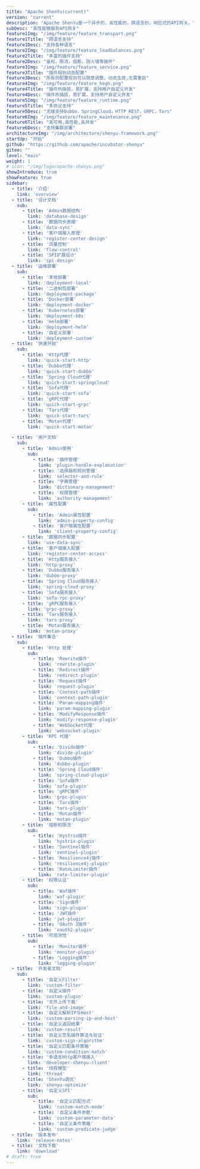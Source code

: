 ```yaml
---
title: "Apache ShenYu(current)"
version: "current"
description: "Apache ShenYu是一个异步的，高性能的，跨语言的，响应式的API网关。"
subDesc: "高性能微服务API网关"
feature1Img: "/img/feature/feature_transpart.png"
feature1Title: "跨语言支持"
feature1Desc: "支持各种语言"
feature2Img: "/img/feature/feature_loadbalances.png"
feature2Title: "丰富的插件支持"
feature2Desc: "鉴权，限流，熔断，防火墙等插件"
feature3Img: "/img/feature/feature_service.png"
feature3Title: "插件规则动态配置"
feature3Desc: "所有的配置规则可以随意调整，动态生效,无需重启"
feature4Img: "/img/feature/feature_hogh.png"
feature4Title: "插件热插拔，易扩展，支持用户自定义开发"
feature4Desc: "插件热插拔，易扩展，支持用户自定义开发"
feature5Img: "/img/feature/feature_runtime.png"
feature5Title: "多协议支持"
feature5Desc: "无缝支持Dubbo，SpringCloud，HTTP REST，GRPC，Tars"
feature6Img: "/img/feature/feature_maintenance.png"
feature6Title: "高可用,高性能,高并发"
feature6Desc: "支持集群部署"
architectureImg: "/img/architecture/shenyu-framework.png"
startUp: "开始"
github: "https://github.com/apache/incubator-shenyu"
gitee: ""
level: "main"
weight: 1
# icon: "/img/logo/apache-shenyu.png"
showIntroduce: true
showFeature: true
sidebar:
  - title: '介绍'
    link: 'overview'
  - title: '设计文档'
    sub:
      - title: 'Admin数据结构'
        link: 'database-design'
      - title: '数据同步原理'
        link: 'data-sync'
      - title: '客户端接入原理'
        link: 'register-center-design'
      - title: '流量控制'
        link: 'flow-control'
      - title: 'SPI扩展设计'
        link: 'spi-design'
  - title: '运维部署'
    sub:
      - title: '本地部署'
        link: 'deployment-local'
      - title: '二进制包部署'
        link: 'deployment-package'
      - title: 'Docker部署'
        link: 'deployment-docker'
      - title: 'Kubernetes部署'
        link: 'deployment-k8s'
      - title: 'Helm部署'
        link: 'deployment-helm'
      - title: '自定义部署'
        link: 'deployment-custom'
  - title: '快速开始'
    sub:
      - title: 'Http代理'
        link: 'quick-start-http'
      - title: 'Dubbo代理'
        link: 'quick-start-dubbo'
      - title: 'Spring Cloud代理'
        link: 'quick-start-springcloud'
      - title: 'Sofa代理'
        link: 'quick-start-sofa'
      - title: 'gRPC代理'
        link: 'quick-start-grpc'
      - title: 'Tars代理'
        link: 'quick-start-tars'
      - title: 'Motan代理'
        link: 'quick-start-motan'

  - title: '用户文档'
    sub:
      - title: 'Admin使用'
        sub:
          - title: '插件管理'
            link: 'plugin-handle-explanation'
          - title: '选择器和规则管理'
            link: 'selector-and-rule'
          - title: '字典管理'
            link: 'dictionary-management'
          - title: '权限管理'
            link: 'authority-management'
      - title: '属性配置'
        sub:
          - title: 'Admin属性配置'
            link: 'admin-property-config'
          - title: '客户端属性配置'
            link: 'client-property-config'
      - title: '数据同步配置'
        link: 'use-data-sync'
      - title: '客户端接入配置'
        link: 'register-center-access'
      - title: 'Http服务接入'
        link: 'http-proxy'
      - title: 'Dubbo服务接入'
        link: 'dubbo-proxy'
      - title: 'Spring Cloud服务接入'
        link: 'spring-cloud-proxy'
      - title: 'Sofa服务接入'
        link: 'sofa-rpc-proxy'
      - title: 'gRPC服务接入'
        link: 'grpc-proxy'
      - title: 'Tars服务接入'
        link: 'tars-proxy'
      - title: 'Motan服务接入'
        link: 'motan-proxy'
  - title: '插件集合'
    sub:
      - title: 'Http 处理'
        sub:
          - title: 'Rewrite插件'
            link: 'rewrite-plugin'
          - title: 'Redirect插件'
            link: 'redirect-plugin'
          - title: 'Request插件'
            link: 'request-plugin'
          - title: 'Context-path插件'
            link: 'context-path-plugin'
          - title: 'Param-mapping插件'
            link: 'param-mapping-plugin'
          - title: 'ModifyResponse插件'
            link: 'modify-response-plugin'
          - title: 'WebSocket代理'
            link: 'websocket-plugin'
      - title: 'RPC 代理'
        sub:
          - title: 'Divide插件'
            link: 'divide-plugin'
          - title: 'Dubbo插件'
            link: 'dubbo-plugin'
          - title: 'Spring Cloud插件'
            link: 'spring-cloud-plugin'
          - title: 'Sofa插件'
            link: 'sofa-plugin'
          - title: 'gRPC插件'
            link: 'grpc-plugin'
          - title: 'Tars插件'
            link: 'tars-plugin'
          - title: 'Motan插件'
            link: 'motan-plugin'
      - title: '熔断和限流'
        sub:
          - title: 'Hystrix插件'
            link: 'hystrix-plugin'
          - title: 'Sentinel插件'
            link: 'sentinel-plugin'
          - title: 'Resilience4j插件'
            link: 'resilience4j-plugin'
          - title: 'RateLimiter插件'
            link: 'rate-limiter-plugin'
      - title: '权限认证'
        sub:
          - title: 'Waf插件'
            link: 'waf-plugin'
          - title: 'Sign插件'
            link: 'sign-plugin'
          - title: 'JWT插件'
            link: 'jwt-plugin'
          - title: 'OAuth 2插件'
            link: 'oauth2-plugin'
      - title: '可观测性'
        sub:
          - title: 'Monitor插件'
            link: 'monitor-plugin'
          - title: 'Logging插件'
            link: 'logging-plugin'
  - title: '开发者文档'
    sub:
      - title: '自定义Filter'
        link: 'custom-filter'
      - title: '自定义插件'
        link: 'custom-plugin'
      - title: '文件上传下载'
        link: 'file-and-image'
      - title: '自定义解析IP与Host'
        link: 'custom-parsing-ip-and-host'
      - title: '自定义返回结果'
        link: 'custom-result'
      - title: '自定义签名插件算法与验证'
        link: 'custom-sign-algorithm'
      - title: '自定义匹配条件策略'
        link: 'custom-condition-match'
      - title: '多语言Http客户端接入'
        link: 'developer-shenyu-client'
      - title: '线程模型'
        link: 'thread'
      - title: 'ShenYu调优'
        link: 'shenyu-optimize'
      - title: '自定义SPI'
        sub:
          - title: '自定义匹配方式'
            link: 'custom-match-mode'
          - title: '自定义条件参数'
            link: 'custom-parameter-data'
          - title: '自定义条件策略'
            link: 'custom-predicate-judge'
  - title: '版本发布'
    link: 'release-notes'
  - title: '文档下载'
    link: 'download'
# draft: true
---
```



